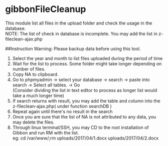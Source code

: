 # gibbonFileCleanup
This module list all files in the upload folder and check the usage in the database.  
NOTE: The list of check in database is incomplete. You may add the list in z-fileclean-ajax.php

##Instruction
Warning: Please backup data before using this tool.

1. Select the year and month to list files uploaded during the period of time
2. Wait for the list to process. Some folder might take longer depending on number of files.
3. Copy NA to clipboard.
4. Go to phpmyadmin -> select your database -> search -> paste into search -> Select all tables. -> Go  
 (Consider dividing the list in text editor to process as longer list would take a much longer time)
5. If search returns with result, you may add the table and column into the z-fileclean-ajax.php( under function searchDB )
6. Repeat again until there's no result in the search
7. Once you are sure that the list of NA is not attributed to any data, you may delete the files.
8. Through linux terminal/SSH, you may CD to the root installation of Gibbon and run RM with the list.  
eg: cd /var/www/;rm uploads/2017/04/1.docx uploads/2017/04/2.docx
